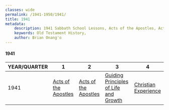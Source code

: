 ```yaml
---
classes: wide
permalink: /1941-1950/1941/
title: 1941
metadata:
    description: 1941 Sabbath School Lessons, Acts of the Apostles, Acts of the Apostles, Guiding Principles of Life and Growth, Christian Experience 
    keywords: Old Testament History,
    author: Brian Onang'o
---
```


#### 1941

YEAR/QUARTER |   1  | 2| 3| 4
-------------|------------|---|--|---
1941   |  [Acts of the Apostles](/1941-1950/1941/quarter1) | [Acts of the Apostles](/1941-1950/1941/quarter2) | [Guiding Principles of Life and Growth](/1941-1950/1941/quarter3) | [Christian Experience ](/1941-1950/1941/quarter4) |
 
